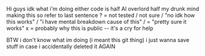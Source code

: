 Hi guys
idk what i'm doing either
code is half AI overlord half my drunk mind making this so refer to last sentence
? = not tested / not sure / "no idk how this works" / "i have mental breakdown cause of this"
/ = "pretty sure it works"
x = probably why this is public -- it's a cry for help

BTW i don't know what im doing (i meant this git thing) i just wanna save stuff in case i accidentally deleted it AGAIN
